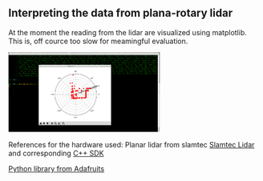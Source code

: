 
Interpreting the data from plana-rotary lidar
---------------------------------------------

At the moment the reading from the lidar are visualized using matplotlib. This is, off cource too slow for meamingful evaluation.

<img src="assets/Screenshot from 2019-08-01 11-51-36.png" width=60%>


References for the hardware used:
Planar lidar from slamtec
[Slamtec Lidar](http://www.slamtec.com/en/support#rplidar-a1) and corresponding [C++ SDK](https://github.com/Slamtec/rplidar_sdk)

[Python library from Adafruits](https://learn.adafruit.com/slamtec-rplidar-on-pi/cpython-on-raspberry-pi)
